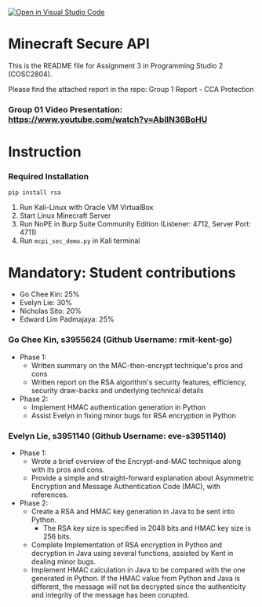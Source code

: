 [![Open in Visual Studio Code](https://classroom.github.com/assets/open-in-vscode-718a45dd9cf7e7f842a935f5ebbe5719a5e09af4491e668f4dbf3b35d5cca122.svg)](https://classroom.github.com/online_ide?assignment_repo_id=11232936&assignment_repo_type=AssignmentRepo)
# Minecraft Secure API
This is the README file for Assignment 3 in Programming Studio 2 (COSC2804).

Please find the attached report in the repo: Group 1 Report - CCA Protection

### Group 01 Video Presentation: https://www.youtube.com/watch?v=AbIlN36BoHU

# Instruction

### Required Installation
```
pip install rsa
```
1) Run Kali-Linux with Oracle VM VirtualBox
2) Start Linux Minecraft Server
3) Run NoPE in Burp Suite Community Edition (Listener: 4712, Server Port: 4711)
4) Run ```mcpi_sec_demo.py``` in Kali terminal

# Mandatory: Student contributions
- Go Chee Kin: 25%
- Evelyn Lie: 30%
- Nicholas Sito: 20%
- Edward Lim Padmajaya: 25%

### Go Chee Kin, s3955624 (Github Username: rmit-kent-go)
- Phase 1:
    - Written summary on the MAC-then-encrypt technique's pros and cons
    - Written report on the RSA algorithm's security features, efficiency, security draw-backs and underlying technical details
- Phase 2:
    - Implement HMAC authentication generation in Python
    - Assist Evelyn in fixing minor bugs for RSA encryption in Python

### Evelyn Lie, s3951140 (Github Username: eve-s3951140)
- Phase 1: 
    - Wrote a brief overview of the Encrypt-and-MAC technique along with its pros and cons.
    - Provide a simple and straight-forward explanation about Asymmetric Encryption and Message Authentication Code (MAC), with references.
- Phase 2:
    - Create a RSA and HMAC key generation in Java to be sent into Python. 
        - The RSA key size is specified in 2048 bits and HMAC key size is 256 bits.
    - Complete Implementation of RSA encryption in Python and decryption in Java using several functions, assisted by Kent in dealing minor bugs.
    - Implement HMAC calculation in Java to be compared with the one generated in Python. If the HMAC value from Python and Java is different, the message will not be decrypted since the authenticity and integrity of the message has been corupted.
